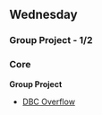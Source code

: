 ## Wednesday
### Group Project - 1/2

### Core

**Group Project**

- [DBC Overflow](../../../../sinatra-overflow-challenge)


